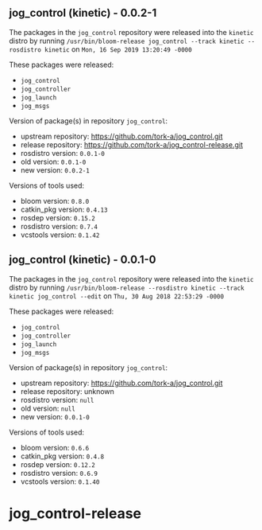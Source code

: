 ## jog_control (kinetic) - 0.0.2-1

The packages in the `jog_control` repository were released into the `kinetic` distro by running `/usr/bin/bloom-release jog_control --track kinetic --rosdistro kinetic` on `Mon, 16 Sep 2019 13:20:49 -0000`

These packages were released:
- `jog_control`
- `jog_controller`
- `jog_launch`
- `jog_msgs`

Version of package(s) in repository `jog_control`:

- upstream repository: https://github.com/tork-a/jog_control.git
- release repository: https://github.com/tork-a/jog_control-release.git
- rosdistro version: `0.0.1-0`
- old version: `0.0.1-0`
- new version: `0.0.2-1`

Versions of tools used:

- bloom version: `0.8.0`
- catkin_pkg version: `0.4.13`
- rosdep version: `0.15.2`
- rosdistro version: `0.7.4`
- vcstools version: `0.1.42`


## jog_control (kinetic) - 0.0.1-0

The packages in the `jog_control` repository were released into the `kinetic` distro by running `/usr/bin/bloom-release --rosdistro kinetic --track kinetic jog_control --edit` on `Thu, 30 Aug 2018 22:53:29 -0000`

These packages were released:
- `jog_control`
- `jog_controller`
- `jog_launch`
- `jog_msgs`

Version of package(s) in repository `jog_control`:

- upstream repository: https://github.com/tork-a/jog_control.git
- release repository: unknown
- rosdistro version: `null`
- old version: `null`
- new version: `0.0.1-0`

Versions of tools used:

- bloom version: `0.6.6`
- catkin_pkg version: `0.4.8`
- rosdep version: `0.12.2`
- rosdistro version: `0.6.9`
- vcstools version: `0.1.40`


# jog_control-release